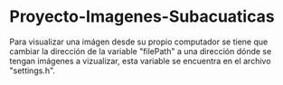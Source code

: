 # Proyecto-Imagenes-Subacuaticas

  Para visualizar una imágen desde su propio computador se tiene que cambiar la dirección de la variable "filePath" a una dirección dónde se tengan imágenes a vizualizar, esta variable se encuentra en el archivo "settings.h".

